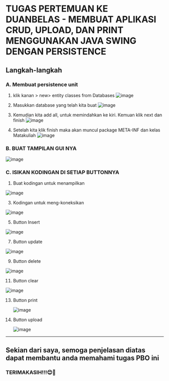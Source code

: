 # TUGAS PERTEMUAN KE DUANBELAS - MEMBUAT APLIKASI CRUD, UPLOAD, DAN PRINT MENGGUNAKAN JAVA SWING DENGAN PERSISTENCE

## Langkah-langkah

### A. Membuat persistence unit
1. klik kanan > new> entity classes from Databases
![image](https://github.com/user-attachments/assets/246235b9-d44f-4015-905f-c4cabbc0adc1)

2.	Masukkan database yang telah kita buat 
![image](https://github.com/user-attachments/assets/05d01475-3c91-4504-a6d2-e0f7069dc235)

3.	Kemudian kita add all, untuk memindahkan ke kiri. Kemuan klik next dan finish
![image](https://github.com/user-attachments/assets/f3ee888a-9c03-46e6-a06a-ead149286883)

4.	Setelah kita klik finish maka akan muncul package META-INF dan kelas Matakuliah
![image](https://github.com/user-attachments/assets/83e0f43a-b7fe-4157-84f9-7f1914d8f208)


### B.	BUAT TAMPILAN GUI NYA
![image](https://github.com/user-attachments/assets/b07bf1a2-4b93-4681-885a-13317c9a02e5)


### C.	ISIKAN KODINGAN DI SETIAP BUTTONNYA
1.	Buat kodingan untuk menampilkan
   
   ![image](https://github.com/user-attachments/assets/14e26998-d09b-4a3c-896e-71d05a4c2bea)

3.	Kodingan untuk meng-koneksikan
   
   ![image](https://github.com/user-attachments/assets/cd2d9d9a-8c22-4631-a1bf-a600f7835844)

5.	Button Insert
   
   ![image](https://github.com/user-attachments/assets/a5f54989-9799-4522-996d-bae024d6b2a4)

7.	Button update
   
   ![image](https://github.com/user-attachments/assets/a2980042-15b1-4c39-8152-5b4c5ba792b0)

9.	Button delete
    
   ![image](https://github.com/user-attachments/assets/e886d054-4ff8-4910-be82-fd71f36bb8bd)

11.	Button clear
    
   ![image](https://github.com/user-attachments/assets/381f14ce-94c4-4941-8693-ef4b3d2ba091)

13.	Button print
    
    ![image](https://github.com/user-attachments/assets/36e24562-b96f-4d8c-8eec-10d01e2fadc9)

15.	Button upload
    
    ![image](https://github.com/user-attachments/assets/dc1987d2-682e-47b4-a977-cf512583b3cd)

---


## Sekian dari saya, semoga penjelasan diatas dapat membantu anda memahami tugas PBO ini
### TERIMAKASIH!!!😊🙌
